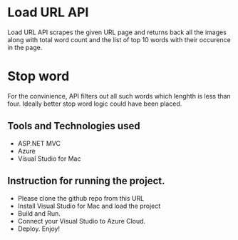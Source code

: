 # Load URL API

Load URL API scrapes the given URL page and returns back all the images along with total word count and the list of top 10 words with their occurence in the page.

# Stop word
For the convinience, API filters out all such words which lenghth is less than four. Ideally better stop word logic could have been placed.

## Tools and Technologies used

- ASP.NET MVC
- Azure
- Visual Studio for Mac

## Instruction for running the project.

- Please clone the github repo from this URL
- Install Visual Studio for Mac and load the project
- Build and Run. 
- Connect your Visual Studio to Azure Cloud.
- Deploy. Enjoy!